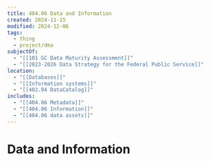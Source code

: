 ```yaml
---
title: 404.06 Data and Information
created: 2024-11-15
modified: 2024-12-06
tags:
  - thing
  - project/dma
subjectOf:
  - "[[101 GC Data Maturity Assessment]]"
  - "[[2023-2026 Data Strategy for the Federal Public Service]]"
location:
  - "[[Databases]]"
  - "[[Information systems]]"
  - "[[402.04 DataCatalog]]"
includes:
  - "[[404.06 Metadata]]"
  - "[[404.06 Information]]"
  - "[[404.06 data assets]]"
---
```

# Data and Information
